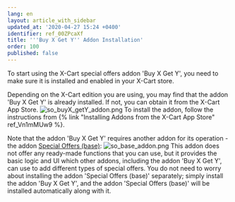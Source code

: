 ```yaml
---
lang: en
layout: article_with_sidebar
updated_at: '2020-04-27 15:24 +0400'
identifier: ref_00ZPcaXf
title: '''Buy X Get Y'' Addon Installation'
order: 100
published: false
---
```

To start using the X-Cart special offers addon 'Buy X Get Y', you need to make sure it is installed and enabled in your X-Cart store.

Depending on the X-Cart edition you are using, you may find that the addon 'Buy X Get Y' is already installed. If not, you can obtain it from the X-Cart App Store. 
![so_buyX_getY_addon.png]({{site.baseurl}}/attachments/ref_buy_x_get_y/so_buyX_getY_addon.png)
To install the addon, follow the instructions from {% link "Installing Addons from the X-Cart App Store" ref_Vn1mMUw9 %}. 

Note that the addon 'Buy X Get Y' requires another addon for its operation - the addon [Special Offers (base)](https://market.x-cart.com/addons/special-offers-base.html):
![so_base_addon.png]({{site.baseurl}}/attachments/ref_buy_x_get_y/so_base_addon.png)
This addon does not offer any ready-made functions that you can use, but it provides the basic logic and UI which other addons, including the addon 'Buy X Get Y', can use to add different types of special offers.
You do not need to worry about installing the addon 'Special Offers (base)' separately; simply install the addon 'Buy X Get Y', and the addon 'Special Offers (base)' will be installed automatically along with it.
